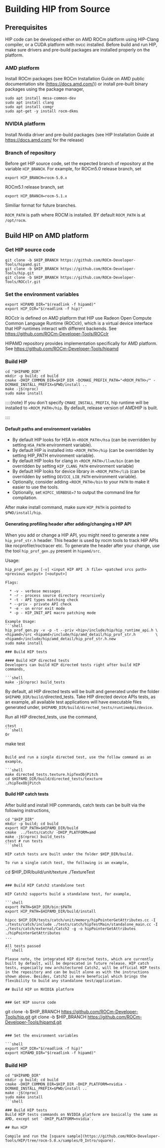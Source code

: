 # Building HIP from Source

## Prerequisites

HIP code can be developed either on AMD ROCm platform using HIP-Clang compiler, or a CUDA platform with nvcc installed.
Before build and run HIP, make sure drivers and pre-build packages are installed properly on the platform.

### AMD platform
Install ROCm packages (see ROCm Installation Guide on AMD public documentation site (https://docs.amd.com/)) or install pre-built binary packages using the package manager,

```shell
sudo apt install mesa-common-dev
sudo apt install clang
sudo apt install comgr
sudo apt-get -y install rocm-dkms
```

### NVIDIA platform

Install Nvidia driver and pre-build packages (see HIP Installation Guide at https://docs.amd.com/ for the release)

### Branch of repository

Before get HIP source code, set the expected branch of repository at the variable `HIP_BRANCH`.
For example, for ROCm5.0 release branch, set
```shell
export HIP_BRANCH=rocm-5.0.x
```

ROCm5.1 release branch, set
```shell
export HIP_BRANCH=rocm-5.1.x
```
Similiar format for future branches.

`ROCM_PATH` is path where ROCM is installed. BY default `ROCM_PATH` is at `/opt/rocm`.


## Build HIP on AMD platform


### Get HIP source code

```shell
git clone -b $HIP_BRANCH https://github.com/ROCm-Developer-Tools/hipamd.git
git clone -b $HIP_BRANCH https://github.com/ROCm-Developer-Tools/hip.git
git clone -b $HIP_BRANCH https://github.com/ROCm-Developer-Tools/ROCclr.git
```

### Set the environment variables

```shell
export HIPAMD_DIR="$(readlink -f hipamd)"
export HIP_DIR="$(readlink -f hip)"
```

ROCclr is defined on AMD platform that HIP use Radeon Open Compute Common Language Runtime (ROCclr), which is a virtual device interface that HIP runtimes interact with different backends.
See https://github.com/ROCm-Developer-Tools/ROCclr

HIPAMD repository provides implementation specifically for AMD platform.
See https://github.com/ROCm-Developer-Tools/hipamd

### Build HIP

```shell
cd "$HIPAMD_DIR"
mkdir -p build; cd build
cmake -DHIP_COMMON_DIR=$HIP_DIR -DCMAKE_PREFIX_PATH="<ROCM_PATH>/" -DCMAKE_INSTALL_PREFIX=$PWD/install ..
make -j$(nproc)
sudo make install
```
::::{note}
If you don't specify `CMAKE_INSTALL_PREFIX`, hip runtime will be installed to `<ROCM_PATH>/hip`.
By default, release version of AMDHIP is built.

::::
#### Default paths and environment variables

   * By default HIP looks for HSA in `<ROCM_PATH>/hsa` (can be overridden by setting `HSA_PATH` environment variable).
   * By default HIP is installed into `<ROCM_PATH>/hip` (can be overridden by setting HIP_PATH environment variable).
   * By default HIP looks for clang in `<ROCM_PATH>/llvm/bin` (can be overridden by setting `HIP_CLANG_PATH` environment variable)
   * By default HIP looks for device library in `<ROCM_PATH>/lib` (can be overridden by setting `DEVICE_LIB_PATH` environment variable).
   * Optionally, consider adding `<ROCM_PATH>/bin` to your `PATH` to make it easier to use the tools.
   * Optionally, set `HIPCC_VERBOSE=7` to output the command line for compilation.

After make install command, make sure `HIP_PATH` is pointed to `$PWD/install/hip`.

#### Generating profiling header after adding/changing a HIP API

When you add or change a HIP API, you might need to generate a new `hip_prof_str.h` header. This header is used by rocm tools to track HIP APIs like rocprofiler/roctracer etc.
To generate the header after your change, use the tool `hip_prof_gen.py` present in `hipamd/src`.

Usage:

`hip_prof_gen.py [-v] <input HIP API .h file> <patched srcs path> <previous output> [<output>]`

```
Flags:

  * -v - verbose messages
  * -r - process source directory recursively
  * -t - API types matching check
  * --priv - private API check
  * -e - on error exit mode
  * -p - HIP_INIT_API macro patching mode

Example Usage:
```shell
hip_prof_gen.py -v -p -t --priv <hip>/include/hip/hip_runtime_api.h \
<hipamd>/src <hipamd>/include/hip/amd_detail/hip_prof_str.h         \
<hipamd>/include/hip/amd_detail/hip_prof_str.h.new
sudo make install

### Build HIP tests

#### Build HIP directed tests
Developers can build HIP directed tests right after build HIP commands,

```shell
make -j$(nproc) build_tests
```
By default, all HIP directed tests will be built and generated under the folder `$HIPAMD_DIR/build/`directed_tests.
Take HIP directed device APIs tests, as an example, all available test applications will have executable files generated under,
`$HIPAMD_DIR/build/directed_tests/runtimeApi/device`.

Run all HIP directed_tests, use the command,

```
ctest
```shell
Or
```
make test
```shell

Build and run a single directed test, use the follow command as an example,

```shell
make directed_tests.texture.hipTexObjPitch
cd $HIPAMD_DIR/build/directed_tests/texcture
./hipTexObjPitch
```

#### Build HIP catch tests

After build and install HIP commands, catch tests can be built via the following instructions,

```shell
cd "$HIP_DIR"
mkdir -p build; cd build
export HIP_PATH=$HIPAMD_DIR/build
cmake  ../tests/catch/ -DHIP_PLATFORM=amd
make -j$(nproc) build_tests
ctest # run tests
```shell

HIP catch tests are built under the folder $HIP_DIR/build.

To run a single catch test, the following is an example,

```
cd $HIP_DIR/build/unit/texture
./TextureTest
```

### Build HIP Catch2 standalone test

HIP Catch2 supports build a standalone test, for example,

```shell
export PATH=$HIP_DIR/bin:$PATH
export HIP_PATH=$HIPAMD_DIR/build/install

hipcc $HIP_DIR/tests/catch/unit/memory/hipPointerGetAttributes.cc -I ./tests/catch/include ./tests/catch/hipTestMain/standalone_main.cc -I ./tests/catch/external/Catch2 -g -o hipPointerGetAttributes
./hipPointerGetAttributes
...

All tests passed
```shell

Please note, the integrated HIP directed tests, which are currently built by default, will be deprecated in future release. HIP catch tests, especially new architectured Catch2, will be official HIP tests in the repository and can be built alone as with the instructions shown above. Besides, Catch2 is more beneficial which brings the flexibility to build any standalone test/application.

## Build HIP on NVIDIA platform


### Get HIP source code

```
git clone -b $HIP_BRANCH https://github.com/ROCm-Developer-Tools/hip.git
git clone -b $HIP_BRANCH https://github.com/ROCm-Developer-Tools/hipamd.git
```

### Set the environment variables

```shell
export HIP_DIR="$(readlink -f hip)"
export HIPAMD_DIR="$(readlink -f hipamd)"
```

### Build HIP

```shell
cd "$HIPAMD_DIR"
mkdir -p build; cd build
cmake -DHIP_COMMON_DIR=$HIP_DIR -DHIP_PLATFORM=nvidia -DCMAKE_INSTALL_PREFIX=$PWD/install ..
make -j$(nproc)
sudo make install
```shell

### Build HIP tests
Build HIP tests commands on NVIDIA platform are basically the same as AMD, except set `-DHIP_PLATFORM=nvidia`.

## Run HIP

Compile and run the [square sample](https://github.com/ROCm-Developer-Tools/HIP/tree/rocm-5.0.x/samples/0_Intro/square).
